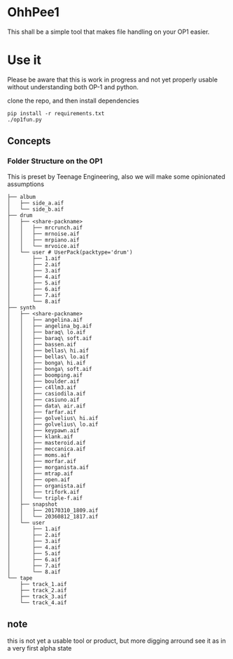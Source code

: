 # OhhPee1
This shall be a simple tool that makes file handling on your OP1 easier.

# Use it
Please be aware that this is work in progress and not yet properly usable without understanding both OP-1 and python.

clone the repo, and then install dependencies
```
pip install -r requirements.txt
./op1fun.py
```

## Concepts
### Folder Structure on the OP1
This is preset by Teenage Engineering, also we will make some opinionated assumptions

```
├── album
│   ├── side_a.aif
│   └── side_b.aif
├── drum
│   ├── <share-packname>
│   │   ├── mrcrunch.aif
│   │   ├── mrnoise.aif
│   │   ├── mrpiano.aif
│   │   └── mrvoice.aif
│   └── user # UserPack(packtype='drum')
│       ├── 1.aif
│       ├── 2.aif
│       ├── 3.aif
│       ├── 4.aif
│       ├── 5.aif
│       ├── 6.aif
│       ├── 7.aif
│       └── 8.aif
├── synth
│   ├── <share-packname>
│   │   ├── angelina.aif
│   │   ├── angelina_bg.aif
│   │   ├── baraq\ lo.aif
│   │   ├── baraq\ soft.aif
│   │   ├── bassen.aif
│   │   ├── bellas\ hi.aif
│   │   ├── bellas\ lo.aif
│   │   ├── bonga\ hi.aif
│   │   ├── bonga\ soft.aif
│   │   ├── boomping.aif
│   │   ├── boulder.aif
│   │   ├── c4llm3.aif
│   │   ├── casiodila.aif
│   │   ├── casiuno.aif
│   │   ├── data\ air.aif
│   │   ├── farfar.aif
│   │   ├── golvelius\ hi.aif
│   │   ├── golvelius\ lo.aif
│   │   ├── keypawn.aif
│   │   ├── klank.aif
│   │   ├── masteroid.aif
│   │   ├── meccanica.aif
│   │   ├── moms.aif
│   │   ├── morfar.aif
│   │   ├── morganista.aif
│   │   ├── mtrap.aif
│   │   ├── open.aif
│   │   ├── organista.aif
│   │   ├── trifork.aif
│   │   └── triple-f.aif
│   ├── snapshot
│   │   ├── 20170310_1809.aif
│   │   └── 20360812_1817.aif
│   └── user
│       ├── 1.aif
│       ├── 2.aif
│       ├── 3.aif
│       ├── 4.aif
│       ├── 5.aif
│       ├── 6.aif
│       ├── 7.aif
│       └── 8.aif
└── tape
    ├── track_1.aif
    ├── track_2.aif
    ├── track_3.aif
    └── track_4.aif
```

## note
this is not yet a usable tool or product, but more digging arround
see it as in a very first alpha state
